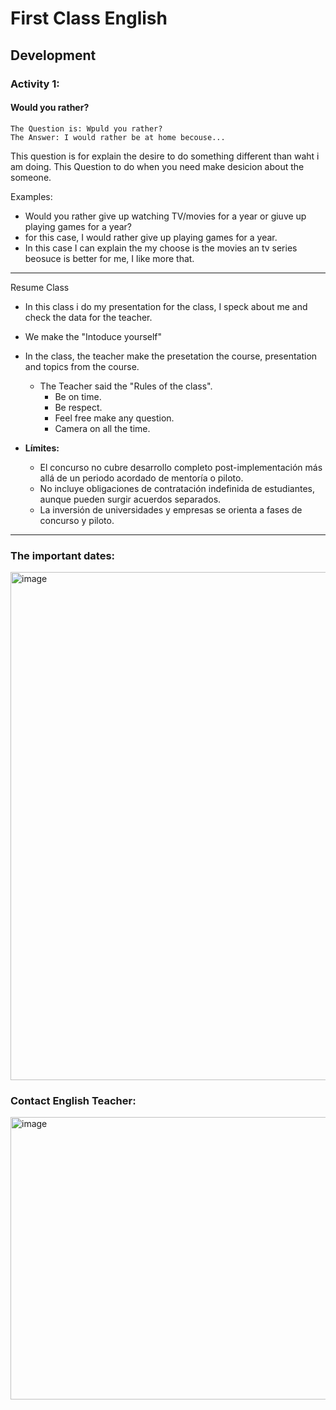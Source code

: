 # First Class English

## Development

### Activity 1:

#### Would you rather?
```
The Question is: Wpuld you rather?
The Answer: I would rather be at home becouse...
```

This question is for explain the desire to do something different than waht i am doing.
This Question to do when you need make desicion about the someone.

Examples: 
 - Would you rather give up watching TV/movies for a year or giuve up playing games for a year?
  - for this case, I would rather give up playing games for a year.
   - In this case I can explain the my choose is the movies an tv series beosuce is better for me, I like more that.
---

Resume Class
- In this class i do my presentation for the class, I speck about me and check the data for the teacher.
- We make the "Intoduce yourself"
- In the class, the teacher make the presetation the course, presentation and topics from the course.
  - The Teacher said the "Rules of the class".
    - Be on time.
    - Be respect.
    - Feel free make any question.
    - Camera on all the time.

- **Límites:**  
  - El concurso no cubre desarrollo completo post-implementación más allá de un periodo acordado de mentoría o piloto.  
  - No incluye obligaciones de contratación indefinida de estudiantes, aunque pueden surgir acuerdos separados.  
  - La inversión de universidades y empresas se orienta a fases de concurso y piloto.

---

### The important dates:
<img width="1188" height="813" alt="image" src="https://github.com/user-attachments/assets/1a055002-bb7e-42c5-b774-1b82bdcb0d33" />


### Contact English Teacher:
<img width="815" height="452" alt="image" src="https://github.com/user-attachments/assets/adefbe10-bdc9-4fea-be5c-9a14532eb2c2" />
